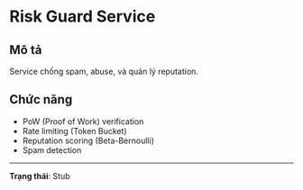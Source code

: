 # Risk Guard Service

## Mô tả

Service chống spam, abuse, và quản lý reputation.

## Chức năng

- PoW (Proof of Work) verification
- Rate limiting (Token Bucket)
- Reputation scoring (Beta-Bernoulli)
- Spam detection

---

**Trạng thái**: Stub
